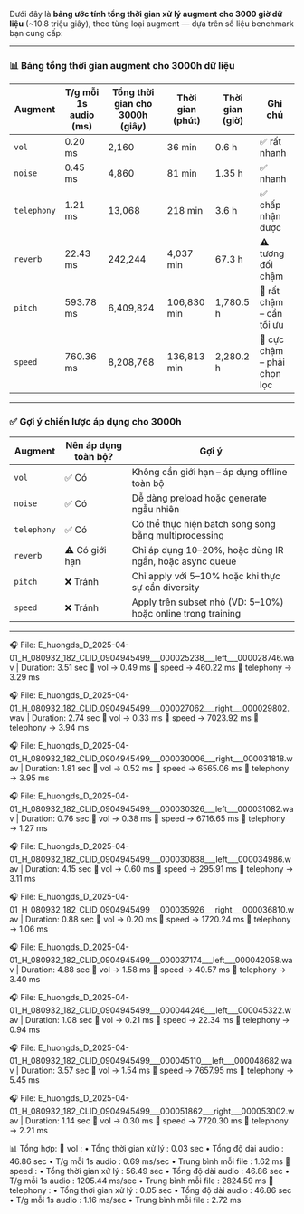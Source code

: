 Dưới đây là **bảng ước tính tổng thời gian xử lý augment cho 3000 giờ dữ liệu** (\~10.8 triệu giây), theo từng loại augment — dựa trên số liệu benchmark bạn cung cấp:

---

### 📊 Bảng tổng thời gian augment cho 3000h dữ liệu

| Augment     | T/g mỗi 1s audio (ms) | Tổng thời gian cho 3000h (giây) | Thời gian (phút) | Thời gian (giờ) | Ghi chú                     |
| ----------- | --------------------- | ------------------------------- | ---------------- | --------------- | --------------------------- |
| `vol`       | 0.20 ms               | 2,160                           | 36 min           | 0.6 h           | ✅ rất nhanh                 |
| `noise`     | 0.45 ms               | 4,860                           | 81 min           | 1.35 h          | ✅ nhanh                     |
| `telephony` | 1.21 ms               | 13,068                          | 218 min          | 3.6 h           | ✅ chấp nhận được            |
| `reverb`    | 22.43 ms              | 242,244                         | 4,037 min        | 67.3 h          | ⚠️ tương đối chậm           |
| `pitch`     | 593.78 ms             | 6,409,824                       | 106,830 min      | 1,780.5 h       | 🐢 rất chậm – cần tối ưu    |
| `speed`     | 760.36 ms             | 8,208,768                       | 136,813 min      | 2,280.2 h       | 🐢 cực chậm – phải chọn lọc |

---

### ✅ Gợi ý chiến lược áp dụng cho 3000h

| Augment     | Nên áp dụng toàn bộ? | Gợi ý                                                        |
| ----------- | -------------------- | ------------------------------------------------------------ |
| `vol`       | ✅ Có                 | Không cần giới hạn – áp dụng offline toàn bộ                 |
| `noise`     | ✅ Có                 | Dễ dàng preload hoặc generate ngẫu nhiên                     |
| `telephony` | ✅ Có                 | Có thể thực hiện batch song song bằng multiprocessing        |
| `reverb`    | ⚠️ Có giới hạn       | Chỉ áp dụng 10–20%, hoặc dùng IR ngắn, hoặc async queue      |
| `pitch`     | ❌ Tránh              | Chỉ apply với 5–10% hoặc khi thực sự cần diversity           |
| `speed`     | ❌ Tránh              | Apply trên subset nhỏ (VD: 5–10%) hoặc online trong training |



--------------

🎧 File: E_huongds_D_2025-04-01_H_080932_182_CLID_0904945499___000025238___left___000028746.wav | Duration: 3.51 sec
   🧪 vol        → 0.49 ms
   🧪 speed      → 460.22 ms
   🧪 telephony  → 3.29 ms

🎧 File: E_huongds_D_2025-04-01_H_080932_182_CLID_0904945499___000027062___right___000029802.wav | Duration: 2.74 sec
   🧪 vol        → 0.33 ms
   🧪 speed      → 7023.92 ms
   🧪 telephony  → 3.94 ms

🎧 File: E_huongds_D_2025-04-01_H_080932_182_CLID_0904945499___000030006___right___000031818.wav | Duration: 1.81 sec
   🧪 vol        → 0.52 ms
   🧪 speed      → 6565.06 ms
   🧪 telephony  → 3.95 ms

🎧 File: E_huongds_D_2025-04-01_H_080932_182_CLID_0904945499___000030326___left___000031082.wav | Duration: 0.76 sec
   🧪 vol        → 0.38 ms
   🧪 speed      → 6716.65 ms
   🧪 telephony  → 1.27 ms

🎧 File: E_huongds_D_2025-04-01_H_080932_182_CLID_0904945499___000030838___left___000034986.wav | Duration: 4.15 sec
   🧪 vol        → 0.60 ms
   🧪 speed      → 295.91 ms
   🧪 telephony  → 3.11 ms

🎧 File: E_huongds_D_2025-04-01_H_080932_182_CLID_0904945499___000035926___right___000036810.wav | Duration: 0.88 sec
   🧪 vol        → 0.20 ms
   🧪 speed      → 1720.24 ms
   🧪 telephony  → 1.06 ms

🎧 File: E_huongds_D_2025-04-01_H_080932_182_CLID_0904945499___000037174___left___000042058.wav | Duration: 4.88 sec
   🧪 vol        → 1.58 ms
   🧪 speed      → 40.57 ms
   🧪 telephony  → 3.40 ms

🎧 File: E_huongds_D_2025-04-01_H_080932_182_CLID_0904945499___000044246___left___000045322.wav | Duration: 1.08 sec
   🧪 vol        → 0.21 ms
   🧪 speed      → 22.34 ms
   🧪 telephony  → 0.94 ms

🎧 File: E_huongds_D_2025-04-01_H_080932_182_CLID_0904945499___000045110___left___000048682.wav | Duration: 3.57 sec
   🧪 vol        → 1.54 ms
   🧪 speed      → 7657.95 ms
   🧪 telephony  → 5.45 ms

🎧 File: E_huongds_D_2025-04-01_H_080932_182_CLID_0904945499___000051862___right___000053002.wav | Duration: 1.14 sec
   🧪 vol        → 0.30 ms
   🧪 speed      → 7720.30 ms
   🧪 telephony  → 2.21 ms

📊 Tổng hợp:
🔹 vol       :
   • Tổng thời gian xử lý  : 0.03 sec
   • Tổng độ dài audio     : 46.86 sec
   • T/g mỗi 1s audio      : 0.69 ms/sec
   • Trung bình mỗi file   : 1.62 ms
🔹 speed     :
   • Tổng thời gian xử lý  : 56.49 sec
   • Tổng độ dài audio     : 46.86 sec
   • T/g mỗi 1s audio      : 1205.44 ms/sec
   • Trung bình mỗi file   : 2824.59 ms
🔹 telephony :
   • Tổng thời gian xử lý  : 0.05 sec
   • Tổng độ dài audio     : 46.86 sec
   • T/g mỗi 1s audio      : 1.16 ms/sec
   • Trung bình mỗi file   : 2.72 ms
